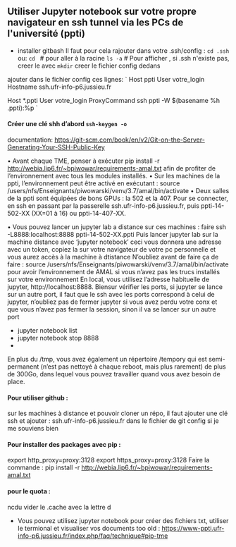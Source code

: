 ## Utiliser Jupyter notebook sur votre propre navigateur en ssh tunnel via les PCs de l'université (ppti) 

- installer gitbash
Il faut pour cela rajouter dans votre .ssh/config : 
`cd .ssh`
ou: 
`cd ` # pour aller à la racine
`ls -a` # Pour afficher , si .ssh n'existe pas, creer le avec `mkdir` creer le fichier config dedans

ajouter dans le fichier config ces lignes:
`
Host ppti
User votre_login
Hostname ssh.ufr-info-p6.jussieu.fr

Host *.ppti
User votre_login
ProxyCommand ssh ppti -W $(basename %h .ppti):%p
`

#### Créer une clé shh d’abord `ssh-keygen -o`
documentation: https://git-scm.com/book/en/v2/Git-on-the-Server-Generating-Your-SSH-Public-Key


•  Avant chaque TME, penser à exécuter pip install -r http://webia.lip6.fr/~bpiwowar/requirements-amal.txt afin de profiter de l’environnement avec tous les modules installés. 
•  Sur les machines de la ppti, l’environnement peut être activé en exécutant : source /users/nfs/Enseignants/piwowarski/venv/3.7/amal/bin/activate
•  Deux salles de la ppti sont équipées de bons GPUs : la 502 et la 407. Pour se connecter, en ssh en passant par la passerelle ssh.ufr-info-p6.jussieu.fr,  puis ppti-14-502-XX (XX=01 à 16) ou ppti-14-407-XX. 


•  Vous pouvez lancer un jupyter lab a distance sur ces machines : 
faire ssh -L8888:localhost:8888 ppti-14-502-XX.ppti
Puis lancer jupyter lab sur la machine distance avec ‘jupyter notebook’ ceci vous donnera une adresse avec un token,
 copiez la sur votre navigateur de votre pc personnelle et vous aurez accès à la machine à dtistance
N’oubliez avant de faire ça de faire : source /users/nfs/Enseignants/piwowarski/venv/3.7/amal/bin/activate pour avoir l’environnement de AMAL si vous n’avez pas les trucs installés sur votre environnement
En local, vous utilisez l’adresse habituelle de jupyter, http://localhost:8888.
Biensur vérifier les ports, si jupyter se lance sur un autre port, il faut que le ssh avec les ports correspond à celui de jupyter, n’oubliez pas de fermer jupyter si vous avez perdu votre conx et que vous n’avez pas fermer la session, sinon il va se lancer sur un autre port
-	jupyter notebook list
-	jupyter notebook stop 8888
-	


En plus du /tmp, vous avez également un répertoire /tempory qui est semi-permanent (n’est pas nettoyé à chaque reboot, mais plus rarement) de plus de 300Go, dans lequel vous pouvez travailler quand vous avez besoin de place.

#### Pour utiliser github :
sur les machines à distance et pouvoir cloner un répo, il faut ajouter une clé ssh et ajouter  :  ssh.ufr-info-p6.jussieu.fr  dans le fichier de git config si je me souviens bien

#### Pour installer des packages avec pip :
export http_proxy=proxy:3128
export https_proxy=proxy:3128
Faire la commande : 
pip install -r http://webia.lip6.fr/~bpiwowar/requirements-amal.txt

#### pour le quota :
ncdu 
vider le .cache avec la lettre d

-	Vous pouvez utilisez jupyter notebook pour créer des fichiers txt, utiliser le termional et visualiser vos documents
too old :
https://www-ppti.ufr-info-p6.jussieu.fr/index.php/faq/technique#pip-tme
